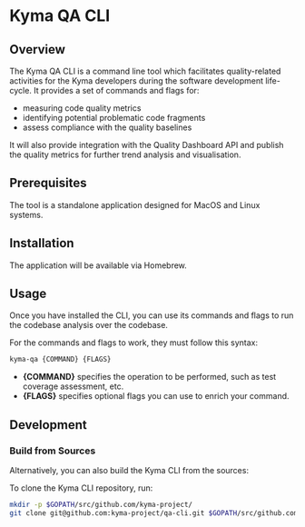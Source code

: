 # Kyma QA CLI

## Overview
The Kyma QA CLI is a command line tool which facilitates quality-related activities for the Kyma developers during the software development life-cycle. It provides a set of commands and flags for:
* measuring code quality metrics
* identifying potential problematic code fragments
* assess compliance with the quality baselines

It will also provide integration with the Quality Dashboard API and publish the quality metrics for further trend analysis and visualisation.

## Prerequisites
The tool is a standalone application designed for MacOS and Linux systems.

## Installation
The application will be available via Homebrew. 

## Usage
Once you have installed the CLI, you can use its commands and flags to run the codebase analysis over the codebase.

For the commands and flags to work, they must follow this syntax:

```sh
kyma-qa {COMMAND} {FLAGS}
```

* **{COMMAND}** specifies the operation to be performed, such as test coverage assessment, etc.
* **{FLAGS}** specifies optional flags you can use to enrich your command.

## Development
### Build from Sources

Alternatively, you can also build the Kyma CLI from the sources:

To clone the Kyma CLI repository, run:
```sh
mkdir -p $GOPATH/src/github.com/kyma-project/
git clone git@github.com:kyma-project/qa-cli.git $GOPATH/src/github.com/kyma-project/
```
